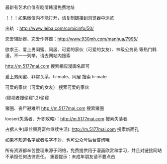 最新有艺术价值有剧情韩漫免费地址

！！！如果微信内不能打开，请复制链接到浏览器中浏览

出轨 ：http://www.leiba.com/comicinfo/50/ 

恋爱辅助器、恋爱作弊器：http://www.930mh.com/manhua/7995/

欲求王、爱上男闺蜜、同居、可爱的家伙（可爱的女友）、神级公务员 等热门韩漫，不一一列举，请去网站内搜索

http://m.5177mai.com  搜索相应漫画名即可

爱上男闺蜜、非常关系、h-mate、同居 搜索 h-mate

可爱的家伙（可爱的女友） 搜索可爱的家伙

(窥视者搜偷窥1,2)偷窥 

猪圈、丧尸避难所 http://m.5177mai.com 搜索猪圈

looser(失落者、升职攻略)：http://m.5177mai.com 搜索失落者

占据人生(屌丝替高富帅继续生活): http://m.5177mai.com 搜索新面孔

如果不知道名字或者名字不对，也可公众号后台咨询哦

所有资源都辛苦整理来源于网络，免费提供用于漫画欣赏和学习，并且对链接网站不承担任何法律责任。
重要提示：未成年朋友请不要点击

